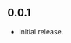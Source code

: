 <!--
 * @Description: changelog
 * @Author: ekibun
 * @Date: 2020-09-21 19:39:30
 * @LastEditors: ekibun
 * @LastEditTime: 2020-09-21 22:51:55
-->
## 0.0.1

* Initial release.

